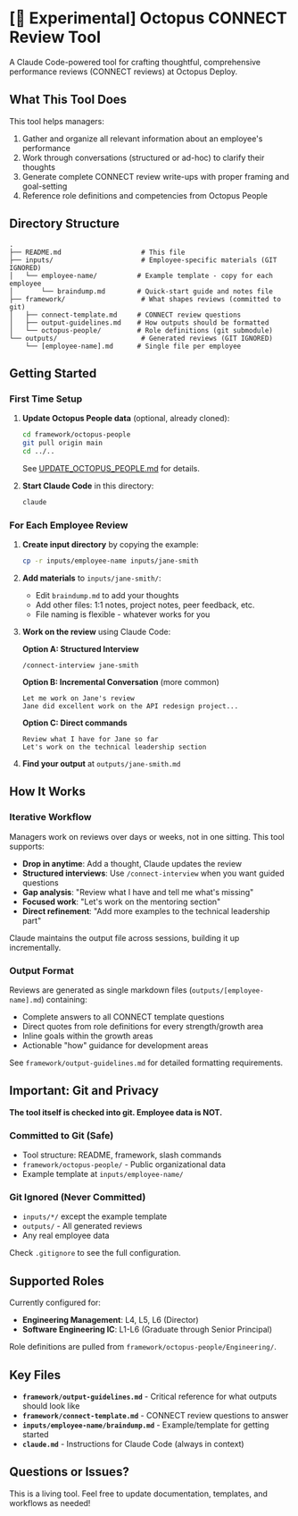 # [🚧 Experimental] Octopus CONNECT Review Tool

A Claude Code-powered tool for crafting thoughtful, comprehensive performance reviews (CONNECT reviews) at Octopus Deploy.

## What This Tool Does

This tool helps managers:
1. Gather and organize all relevant information about an employee's performance
2. Work through conversations (structured or ad-hoc) to clarify their thoughts
3. Generate complete CONNECT review write-ups with proper framing and goal-setting
4. Reference role definitions and competencies from Octopus People

## Directory Structure

```
.
├── README.md                    # This file
├── inputs/                      # Employee-specific materials (GIT IGNORED)
│   └── employee-name/          # Example template - copy for each employee
│       └── braindump.md        # Quick-start guide and notes file
├── framework/                   # What shapes reviews (committed to git)
│   ├── connect-template.md     # CONNECT review questions
│   ├── output-guidelines.md    # How outputs should be formatted
│   └── octopus-people/         # Role definitions (git submodule)
└── outputs/                     # Generated reviews (GIT IGNORED)
    └── [employee-name].md      # Single file per employee
```

## Getting Started

### First Time Setup

1. **Update Octopus People data** (optional, already cloned):
   ```bash
   cd framework/octopus-people
   git pull origin main
   cd ../..
   ```
   See [UPDATE_OCTOPUS_PEOPLE.md](UPDATE_OCTOPUS_PEOPLE.md) for details.

2. **Start Claude Code** in this directory:
   ```bash
   claude
   ```

### For Each Employee Review

1. **Create input directory** by copying the example:
   ```bash
   cp -r inputs/employee-name inputs/jane-smith
   ```

2. **Add materials** to `inputs/jane-smith/`:
   - Edit `braindump.md` to add your thoughts
   - Add other files: 1:1 notes, project notes, peer feedback, etc.
   - File naming is flexible - whatever works for you

3. **Work on the review** using Claude Code:

   **Option A: Structured Interview**
   ```
   /connect-interview jane-smith
   ```

   **Option B: Incremental Conversation** (more common)
   ```
   Let me work on Jane's review
   Jane did excellent work on the API redesign project...
   ```

   **Option C: Direct commands**
   ```
   Review what I have for Jane so far
   Let's work on the technical leadership section
   ```

4. **Find your output** at `outputs/jane-smith.md`

## How It Works

### Iterative Workflow

Managers work on reviews over days or weeks, not in one sitting. This tool supports:

- **Drop in anytime**: Add a thought, Claude updates the review
- **Structured interviews**: Use `/connect-interview` when you want guided questions
- **Gap analysis**: "Review what I have and tell me what's missing"
- **Focused work**: "Let's work on the mentoring section"
- **Direct refinement**: "Add more examples to the technical leadership part"

Claude maintains the output file across sessions, building it up incrementally.

### Output Format

Reviews are generated as single markdown files (`outputs/[employee-name].md`) containing:
- Complete answers to all CONNECT template questions
- Direct quotes from role definitions for every strength/growth area
- Inline goals within the growth areas
- Actionable "how" guidance for development areas

See `framework/output-guidelines.md` for detailed formatting requirements.

## Important: Git and Privacy

**The tool itself is checked into git. Employee data is NOT.**

### Committed to Git (Safe)
- Tool structure: README, framework, slash commands
- `framework/octopus-people/` - Public organizational data
- Example template at `inputs/employee-name/`

### Git Ignored (Never Committed)
- `inputs/*/` except the example template
- `outputs/` - All generated reviews
- Any real employee data

Check `.gitignore` to see the full configuration.

## Supported Roles

Currently configured for:
- **Engineering Management**: L4, L5, L6 (Director)
- **Software Engineering IC**: L1-L6 (Graduate through Senior Principal)

Role definitions are pulled from `framework/octopus-people/Engineering/`.

## Key Files

- **`framework/output-guidelines.md`** - Critical reference for what outputs should look like
- **`framework/connect-template.md`** - CONNECT review questions to answer
- **`inputs/employee-name/braindump.md`** - Example/template for getting started
- **`claude.md`** - Instructions for Claude Code (always in context)

## Questions or Issues?

This is a living tool. Feel free to update documentation, templates, and workflows as needed!
